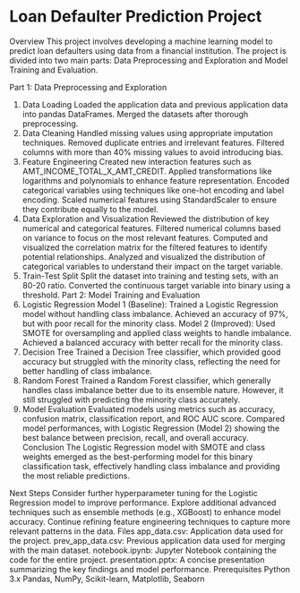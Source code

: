 # Loan Defaulter Prediction Project
Overview
This project involves developing a machine learning model to predict loan defaulters using data from a financial institution. The project is divided into two main parts: Data Preprocessing and Exploration and Model Training and Evaluation.

Part 1: Data Preprocessing and Exploration
1. Data Loading
Loaded the application data and previous application data into pandas DataFrames.
Merged the datasets after thorough preprocessing.
2. Data Cleaning
Handled missing values using appropriate imputation techniques.
Removed duplicate entries and irrelevant features.
Filtered columns with more than 40% missing values to avoid introducing bias.
3. Feature Engineering
Created new interaction features such as AMT_INCOME_TOTAL_X_AMT_CREDIT.
Applied transformations like logarithms and polynomials to enhance feature representation.
Encoded categorical variables using techniques like one-hot encoding and label encoding.
Scaled numerical features using StandardScaler to ensure they contribute equally to the model.
4. Data Exploration and Visualization
Reviewed the distribution of key numerical and categorical features.
Filtered numerical columns based on variance to focus on the most relevant features.
Computed and visualized the correlation matrix for the filtered features to identify potential relationships.
Analyzed and visualized the distribution of categorical variables to understand their impact on the target variable.
5. Train-Test Split
Split the dataset into training and testing sets, with an 80-20 ratio.
Converted the continuous target variable into binary using a threshold.
Part 2: Model Training and Evaluation
1. Logistic Regression
Model 1 (Baseline): Trained a Logistic Regression model without handling class imbalance. Achieved an accuracy of 97%, but with poor recall for the minority class.
Model 2 (Improved): Used SMOTE for oversampling and applied class weights to handle imbalance. Achieved a balanced accuracy with better recall for the minority class.
2. Decision Tree
Trained a Decision Tree classifier, which provided good accuracy but struggled with the minority class, reflecting the need for better handling of class imbalance.
3. Random Forest
Trained a Random Forest classifier, which generally handles class imbalance better due to its ensemble nature. However, it still struggled with predicting the minority class accurately.
4. Model Evaluation
Evaluated models using metrics such as accuracy, confusion matrix, classification report, and ROC AUC score.
Compared model performances, with Logistic Regression (Model 2) showing the best balance between precision, recall, and overall accuracy.
Conclusion
The Logistic Regression model with SMOTE and class weights emerged as the best-performing model for this binary classification task, effectively handling class imbalance and providing the most reliable predictions.

Next Steps
Consider further hyperparameter tuning for the Logistic Regression model to improve performance.
Explore additional advanced techniques such as ensemble methods (e.g., XGBoost) to enhance model accuracy.
Continue refining feature engineering techniques to capture more relevant patterns in the data.
Files
app_data.csv: Application data used for the project.
prev_app_data.csv: Previous application data used for merging with the main dataset.
notebook.ipynb: Jupyter Notebook containing the code for the entire project.
presentation.pptx: A concise presentation summarizing the key findings and model performance.
Prerequisites
Python 3.x
Pandas, NumPy, Scikit-learn, Matplotlib, Seaborn
